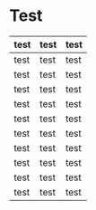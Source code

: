 # Test

| **test** | **test** | **test** |
| -- | -- | -- |
|  test  |  test  |  test  |
|  test  |  test  |  test  |
|  test  |  test  |  test  |
|  test  |  test  |  test  |
|  test  |  test  |  test  |
|  test  |  test  |  test  |
|  test  |  test  |  test  |
|  test  |  test  |  test  |
|  test  |  test  |  test  |
|  test  |  test  |  test  |
